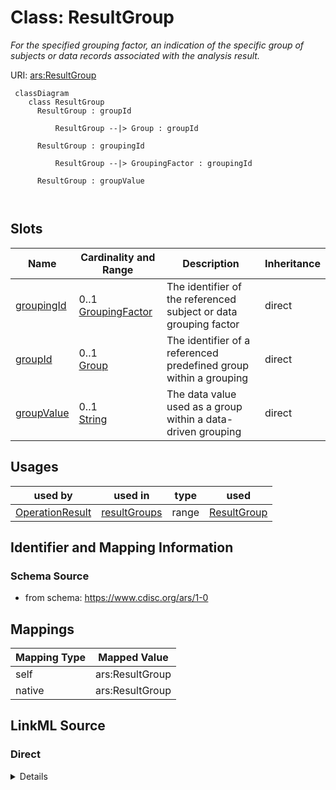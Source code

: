 # Class: ResultGroup


_For the specified grouping factor, an indication of the specific group of subjects or data records associated with the analysis result._





URI: [ars:ResultGroup](https://www.cdisc.org/ars/1-0/ResultGroup)




```mermaid
 classDiagram
    class ResultGroup
      ResultGroup : groupId
        
          ResultGroup --|> Group : groupId
        
      ResultGroup : groupingId
        
          ResultGroup --|> GroupingFactor : groupingId
        
      ResultGroup : groupValue
        
      
```



<!-- no inheritance hierarchy -->


## Slots

| Name | Cardinality and Range | Description | Inheritance |
| ---  | --- | --- | --- |
| [groupingId](groupingId.md) | 0..1 <br/> [GroupingFactor](GroupingFactor.md) | The identifier of the referenced subject or data grouping factor | direct |
| [groupId](groupId.md) | 0..1 <br/> [Group](Group.md) | The identifier of a referenced predefined group within a grouping | direct |
| [groupValue](groupValue.md) | 0..1 <br/> [String](String.md) | The data value used as a group within a data-driven grouping | direct |





## Usages

| used by | used in | type | used |
| ---  | --- | --- | --- |
| [OperationResult](OperationResult.md) | [resultGroups](resultGroups.md) | range | [ResultGroup](ResultGroup.md) |






## Identifier and Mapping Information







### Schema Source


* from schema: https://www.cdisc.org/ars/1-0





## Mappings

| Mapping Type | Mapped Value |
| ---  | ---  |
| self | ars:ResultGroup |
| native | ars:ResultGroup |





## LinkML Source

<!-- TODO: investigate https://stackoverflow.com/questions/37606292/how-to-create-tabbed-code-blocks-in-mkdocs-or-sphinx -->

### Direct

<details>
```yaml
name: ResultGroup
description: For the specified grouping factor, an indication of the specific group
  of subjects or data records associated with the analysis result.
from_schema: https://www.cdisc.org/ars/1-0
rank: 1000
slots:
- groupingId
- groupId
- groupValue

```
</details>

### Induced

<details>
```yaml
name: ResultGroup
description: For the specified grouping factor, an indication of the specific group
  of subjects or data records associated with the analysis result.
from_schema: https://www.cdisc.org/ars/1-0
rank: 1000
attributes:
  groupingId:
    name: groupingId
    description: The identifier of the referenced subject or data grouping factor.
    from_schema: https://www.cdisc.org/ars/1-0
    rank: 1000
    alias: groupingId
    owner: ResultGroup
    domain_of:
    - OrderedGroupingFactor
    - ResultGroup
    range: GroupingFactor
    inlined: false
  groupId:
    name: groupId
    description: The identifier of a referenced predefined group within a grouping.
    from_schema: https://www.cdisc.org/ars/1-0
    rank: 1000
    alias: groupId
    owner: ResultGroup
    domain_of:
    - ResultGroup
    range: Group
    inlined: false
  groupValue:
    name: groupValue
    description: The data value used as a group within a data-driven grouping.
    from_schema: https://www.cdisc.org/ars/1-0
    rank: 1000
    alias: groupValue
    owner: ResultGroup
    domain_of:
    - ResultGroup
    range: string

```
</details>